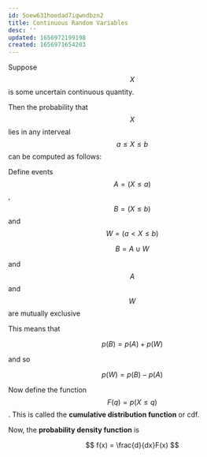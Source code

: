```yaml
---
id: 5oew631hoedad7iqwndbzn2
title: Continuous Random Variables
desc: ''
updated: 1656972199198
created: 1656971654203
---
```



Suppose $$X$$ is some uncertain continuous quantity.

Then the probability that $$X$$ lies in any interveal $$a \leq X \leq b$$ can be computed as follows:

Define events $$A = (X \leq a)$$, $$B = (X \leq b)$$ and $$W = (a \lt X \leq b)$$

$$
B = A \cup W
$$

and $$A$$ and $$W$$ are mutually exclusive

This means that

$$
p(B) = p(A) + p(W)
$$

and so

$$
p(W) = p(B) - p(A)
$$

Now define the function $$F(q) = p(X\leq q)$$. This is called the **cumulative distribution function** or cdf.

Now, the **probability density function** is

$$
f(x) = \frac{d}{dx}F(x)
$$
